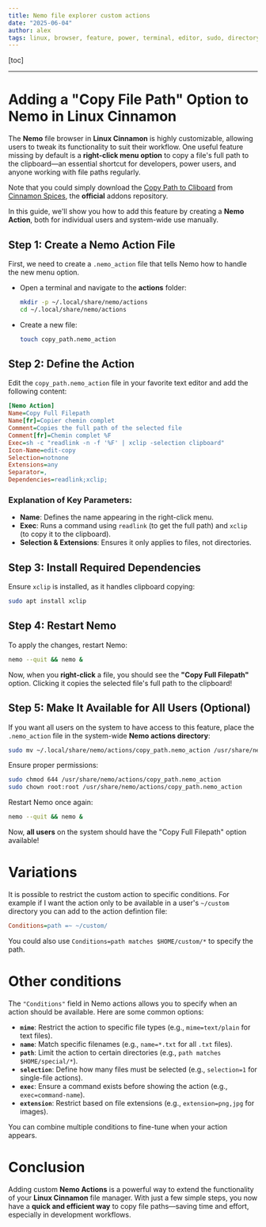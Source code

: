 ```yaml
---
title: Nemo file explorer custom actions
date: "2025-06-04"
author: alex
tags: linux, browser, feature, power, terminal, editor, sudo, directory, manager
---
```

[toc]
***

# Adding a "Copy File Path" Option to Nemo in Linux Cinnamon  

The **Nemo** file browser in **Linux Cinnamon** is highly customizable, allowing users to
tweak its functionality to suit their workflow. One useful feature missing by default is a
**right-click menu option** to copy a file's full path to the clipboard—an essential shortcut
for developers, power users, and anyone working with file paths regularly.

Note that you could simply download the
[Copy Path to Cliboard](https://cinnamon-spices.linuxmint.com/actions/view/40)
from [Cinnamon Spices](https://cinnamon-spices.linuxmint.com/), the __official__
addons repository.

In this guide, we'll show you how to add this feature by creating a **Nemo Action**, both for
individual users and system-wide use manually.


## Step 1: Create a Nemo Action File  

First, we need to create a `.nemo_action` file that tells Nemo how to handle the new menu option.  

- Open a terminal and navigate to the **actions** folder:  
  ```bash
  mkdir -p ~/.local/share/nemo/actions
  cd ~/.local/share/nemo/actions
  ```

- Create a new file:  
  ```bash
  touch copy_path.nemo_action
  ```

## Step 2: Define the Action  

Edit the `copy_path.nemo_action` file in your favorite text editor and add the following content:

```ini
[Nemo Action]
Name=Copy Full Filepath
Name[fr]=Copier chemin complet
Comment=Copies the full path of the selected file
Comment[fr]=Chemin complet %F 
Exec=sh -c "readlink -n -f '%F' | xclip -selection clipboard"
Icon-Name=edit-copy
Selection=notnone
Extensions=any
Separator=,
Dependencies=readlink;xclip;
```

### Explanation of Key Parameters:  
- **Name**: Defines the name appearing in the right-click menu.  
- **Exec**: Runs a command using `readlink` (to get the full path) and `xclip` (to copy it to
  the clipboard).  
- **Selection & Extensions**: Ensures it only applies to files, not directories.  


## Step 3: Install Required Dependencies  

Ensure `xclip` is installed, as it handles clipboard copying:

```bash
sudo apt install xclip
```


## Step 4: Restart Nemo  

To apply the changes, restart Nemo:

```bash
nemo --quit && nemo &
```

Now, when you **right-click** a file, you should see the **"Copy Full Filepath"** option. Clicking it copies the selected file's full path to the clipboard!


## Step 5: Make It Available for All Users (Optional)  

If you want all users on the system to have access to this feature, place the `.nemo_action` file in the system-wide **Nemo actions directory**:

```bash
sudo mv ~/.local/share/nemo/actions/copy_path.nemo_action /usr/share/nemo/actions/
```

Ensure proper permissions:  

```bash
sudo chmod 644 /usr/share/nemo/actions/copy_path.nemo_action
sudo chown root:root /usr/share/nemo/actions/copy_path.nemo_action
```

Restart Nemo once again:

```bash
nemo --quit && nemo &
```

Now, **all users** on the system should have the "Copy Full Filepath" option available!


# Variations

It is possible to restrict the custom action to specific conditions.  For example
if I want the action only to be available in a user's `~/custom` directory you can add
to the action defintion file:

```ini
Conditions=path =~ ~/custom/
```
You could also use `Conditions=path matches $HOME/custom/*` to specify the path.


# Other conditions


The `"Conditions"` field in Nemo actions allows you to specify when an action should be
available. Here are some common options:

- **`mime`**: Restrict the action to specific file types (e.g., `mime=text/plain` for text files).
- **`name`**: Match specific filenames (e.g., `name=*.txt` for all `.txt` files).
- **`path`**: Limit the action to certain directories (e.g., `path matches $HOME/special/*`).
- **`selection`**: Define how many files must be selected (e.g., `selection=1` for single-file actions).
- **`exec`**: Ensure a command exists before showing the action (e.g., `exec=command-name`).
- **`extension`**: Restrict based on file extensions (e.g., `extension=png,jpg` for images).

You can combine multiple conditions to fine-tune when your action appears.


# Conclusion  

Adding custom **Nemo Actions** is a powerful way to extend the functionality of your
**Linux Cinnamon** file manager. With just a few simple steps, you now have a 
**quick and efficient way** to copy file paths—saving time and effort, especially in
development workflows.  



